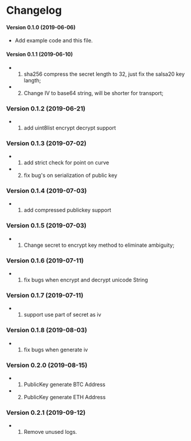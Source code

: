 Changelog
=========


#### Version 0.1.0 (2019-06-06)

* Add example code and this file.

#### Version 0.1.1 (2019-06-10)

* 1. sha256 compress the secret length to 32, just fix the salsa20 key langth;
* 2. Change IV to base64 string, will be shorter for transport;

### Version 0.1.2 (2019-06-21)
* 1. add uint8list encrypt decrypt support

### Version 0.1.3 (2019-07-02)
* 1. add strict check for point on curve
* 2. fix bug's on serialization of public key

### Version 0.1.4 (2019-07-03)
* 1. add compressed publickey support

### Version 0.1.5 (2019-07-03)
* 1. Change secret to encrypt key method to eliminate ambiguity;

### Version 0.1.6 (2019-07-11)
* 1. fix bugs when encrypt and decrypt unicode String

### Version 0.1.7 (2019-07-11)
* 1. support use part of secret as iv

### Version 0.1.8 (2019-08-03)
* 1. fix bugs when generate iv

### Version 0.2.0 (2019-08-15)
* 1. PublicKey generate BTC Address
* 2. PublicKey generate ETH Address

### Version 0.2.1 (2019-09-12)
* 1. Remove unused logs.